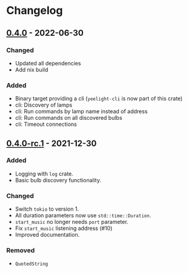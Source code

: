 # Changelog

## [0.4.0] - 2022-06-30

### Changed

- Updated all dependencies
- Add nix build

### Added

- Binary target providing a cli (`yeelight-cli` is now part of this crate)
- cli: Discovery of lamps
- cli: Run commands by lamp name instead of address
- cli: Run commands on all discovered bulbs
- cli: Timeout connections

## [0.4.0-rc.1] - 2021-12-30

### Added

- Logging with `log` crate.
- Basic bulb discovery functionality.

### Changed

- Switch `tokio` to version 1.
- All duration parameters now use `std::time::Duration`.
- `start_music` no longer needs `port` parameter.
- Fix `start_music` listening address (#10)
- Improved documentation.

### Removed

- `QuotedString`

[0.4.0-rc.1]: https://github.com/leixb/yeelight/releases/tag/v0.4.0-rc.1
[0.4.0]: https://github.com/leixb/yeelight/releases/tag/v0.4.0
